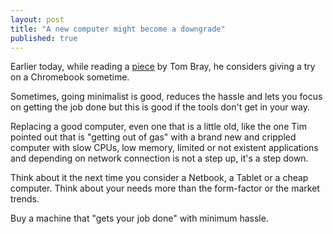 ```yaml
---
layout: post
title: "A new computer might become a downgrade"
published: true
---
```


Earlier today, while reading a [piece](http://www.tbray.org/ongoing/When/201x/2011/12/12/Store-as-a-Feature) by Tom Bray, he considers giving a try on a Chromebook sometime.

Sometimes, going minimalist is good, reduces the hassle and lets you focus on getting the job done but this is good if the tools don't get in your way.

Replacing a good computer, even one that is a little old, like the one Tim pointed out that is "getting out of gas" with a brand new and crippled computer with slow CPUs, low memory, limited or not existent applications and depending on network connection is not a step up, it's a step down.

Think about it the next time you consider a Netbook, a Tablet or a cheap computer. Think about your needs more than the form-factor or the market trends. 

Buy a machine that "gets your job done" with minimum hassle.
